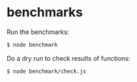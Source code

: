 # benchmarks

Run the benchmarks:

```sh
$ node benchmark
```

Do a dry run to check results of functions:

```sh
$ node benchmark/check.js
```
